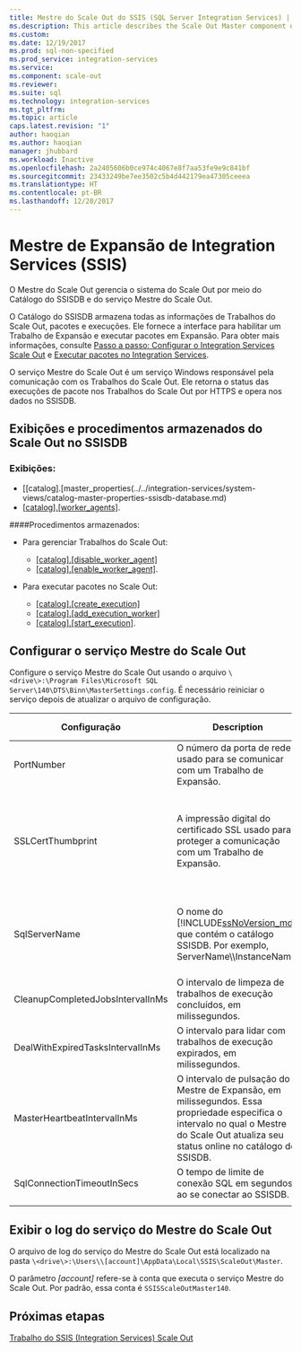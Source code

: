 ```yaml
---
title: Mestre do Scale Out do SSIS (SQL Server Integration Services) | Microsoft Docs
ms.description: This article describes the Scale Out Master component of SSIS Scale Out
ms.custom: 
ms.date: 12/19/2017
ms.prod: sql-non-specified
ms.prod_service: integration-services
ms.service: 
ms.component: scale-out
ms.reviewer: 
ms.suite: sql
ms.technology: integration-services
ms.tgt_pltfrm: 
ms.topic: article
caps.latest.revision: "1"
author: haoqian
ms.author: haoqian
manager: jhubbard
ms.workload: Inactive
ms.openlocfilehash: 2a2405606b0ce974c4067e8f7aa53fe9e9c841bf
ms.sourcegitcommit: 23433249be7ee3502c5b4d442179ea47305ceeea
ms.translationtype: HT
ms.contentlocale: pt-BR
ms.lasthandoff: 12/20/2017
---
```

# <a name="integration-services-ssis-scale-out-master"></a>Mestre de Expansão de Integration Services (SSIS)
O Mestre do Scale Out gerencia o sistema do Scale Out por meio do Catálogo do SSISDB e do serviço Mestre do Scale Out. 

O Catálogo do SSISDB armazena todas as informações de Trabalhos do Scale Out, pacotes e execuções. Ele fornece a interface para habilitar um Trabalho de Expansão e executar pacotes em Expansão. Para obter mais informações, consulte [Passo a passo: Configurar o Integration Services Scale Out](walkthrough-set-up-integration-services-scale-out.md) e [Executar pacotes no Integration Services](run-packages-in-integration-services-ssis-scale-out.md).

O serviço Mestre do Scale Out é um serviço Windows responsável pela comunicação com os Trabalhos do Scale Out. Ele retorna o status das execuções de pacote nos Trabalhos do Scale Out por HTTPS e opera nos dados no SSISDB. 

## <a name="scale-out-views-and-stored-procedures-in-ssisdb"></a>Exibições e procedimentos armazenados do Scale Out no SSISDB

### <a name="views"></a>Exibições:
-   [[catalog].[master_properties(../../integration-services/system-views/catalog-master-properties-ssisdb-database.md)
-   [[catalog].[worker_agents]](../../integration-services/system-views/catalog-worker-agents-ssisdb-database.md).

####<a name="stored-procedures"></a>Procedimentos armazenados:

-   Para gerenciar Trabalhos do Scale Out:  
    -   [[catalog].[disable_worker_agent]](../../integration-services/system-stored-procedures/catalog-disable-worker-agent-ssisdb-database.md)
    -   [[catalog].[enable_worker_agent]](../../integration-services/system-stored-procedures/catalog-enable-worker-agent-ssisdb-database.md).

- Para executar pacotes no Scale Out:   
    -   [[catalog].[create_execution]](../../integration-services/system-stored-procedures/catalog-create-execution-ssisdb-database.md)
    -   [[catalog].[add_execution_worker]](../../integration-services/system-stored-procedures/catalog-add-execution-worker-ssisdb-database.md)
    -   [[catalog].[start_execution]](../../integration-services/system-stored-procedures/catalog-start-execution-ssisdb-database.md).   

## <a name="configure-the-scale-out-master-service"></a>Configurar o serviço Mestre do Scale Out
Configure o serviço Mestre do Scale Out usando o arquivo `\<drive\>:\Program Files\Microsoft SQL Server\140\DTS\Binn\MasterSettings.config`. É necessário reiniciar o serviço depois de atualizar o arquivo de configuração.


Configuração  |Description  |Valor Padrão  
---------|---------|---------
PortNumber|O número da porta de rede usado para se comunicar com um Trabalho de Expansão.|8391         
SSLCertThumbprint|A impressão digital do certificado SSL usado para proteger a comunicação com um Trabalho de Expansão.|A impressão digital do certificado SSL especificado durante a instalação do Mestre de Expansão         
SqlServerName|O nome do [!INCLUDE[ssNoVersion_md](../../includes/ssnoversion-md.md)] que contém o catálogo SSISDB. Por exemplo, ServerName\\\\InstanceName.|O nome do SQL Server que é instalada com o Mestre do Scale Out.         
CleanupCompletedJobsIntervalInMs|O intervalo de limpeza de trabalhos de execução concluídos, em milissegundos.|43200000         
DealWithExpiredTasksIntervalInMs|O intervalo para lidar com trabalhos de execução expirados, em milissegundos.|300000
MasterHeartbeatIntervalInMs|O intervalo de pulsação do Mestre de Expansão, em milissegundos. Essa propriedade especifica o intervalo no qual o Mestre do Scale Out atualiza seu status online no catálogo do SSISDB.|30000
SqlConnectionTimeoutInSecs|O tempo de limite de conexão SQL em segundos ao se conectar ao SSISDB.|15    
||||    

## <a name="view-the-scale-out-master-service-log"></a>Exibir o log do serviço do Mestre do Scale Out
O arquivo de log do serviço do Mestre do Scale Out está localizado na pasta `\<drive\>:\Users\\[account]\AppData\Local\SSIS\ScaleOut\Master`. 

O parâmetro *[account]* refere-se à conta que executa o serviço Mestre do Scale Out. Por padrão, essa conta é `SSISScaleOutMaster140`.

## <a name="next-steps"></a>Próximas etapas
[Trabalho do SSIS (Integration Services) Scale Out](integration-services-ssis-scale-out-worker.md)
